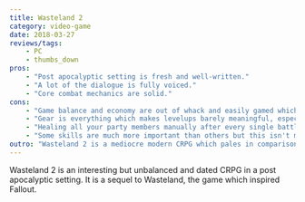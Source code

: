 ```yaml
---
title: Wasteland 2
category: video-game
date: 2018-03-27
reviews/tags:
    - PC
    - thumbs_down
pros:
    - "Post apocalyptic setting is fresh and well-written."
    - "A lot of the dialogue is fully voiced."
    - "Core combat mechanics are solid."
cons:
    - "Game balance and economy are out of whack and easily gamed which detracts heavily from the experience."
    - "Gear is everything which makes levelups barely meaningful, especially as you progress through the game."
    - "Healing all your party members manually after every single battle is very tedious."
    - "Some skills are much more important than others but this isn't made obvious to the player thus allowing a player to easily make bad characters."
outro: "Wasteland 2 is a mediocre modern CRPG which pales in comparison to other more recent throwback CRPGs like Pillars of Eternity, Tyranny and Divinity: Original Sin and so if you're looking to play one of these kinds of games I'd suggest you look at those. If you're a big fan of CRPGs and the post apocalyptic setting then I'd suggest you try it out but don't expect to come away from the experience fully satisfied."
---
```

Wasteland 2 is an interesting but unbalanced and dated CRPG in a post apocalyptic setting. It is a sequel to Wasteland, the game which inspired Fallout.
